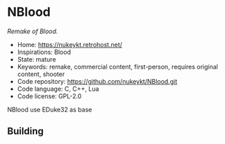 # NBlood

_Remake of Blood._

- Home: https://nukeykt.retrohost.net/
- Inspirations: Blood
- State: mature
- Keywords: remake, commercial content, first-person, requires original content, shooter
- Code repository: https://github.com/nukeykt/NBlood.git
- Code language: C, C++, Lua
- Code license: GPL-2.0

NBlood use EDuke32 as base

## Building
